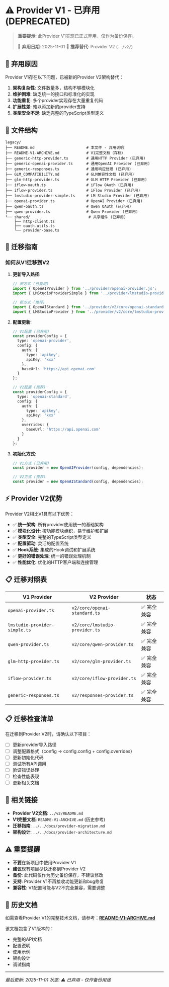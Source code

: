 # ⚠️ Provider V1 - 已弃用 (DEPRECATED)

> **重要提示**: 此Provider V1实现已正式弃用，仅作为备份保存。
>
> 📅 **弃用日期**: 2025-11-01
> 🔄 **推荐替代**: Provider V2 (`../v2/`)

## 🚨 弃用原因

Provider V1存在以下问题，已被新的Provider V2架构替代：

1. **架构复杂性**: 文件数量多，结构不够模块化
2. **维护困难**: 缺乏统一的接口和标准化的实现
3. **功能重复**: 多个provider实现存在大量重复代码
4. **扩展性差**: 难以添加新的provider支持
5. **类型安全不足**: 缺乏完整的TypeScript类型定义

## 📁 文件结构

```
legacy/
├── README.md                       # 本文件 - 弃用说明
├── README-V1-ARCHIVE.md            # V1完整文档（存档）
├── generic-http-provider.ts        # 通用HTTP Provider (已弃用)
├── generic-openai-provider.ts      # 通用OpenAI Provider (已弃用)
├── generic-responses.ts            # 通用响应处理 (已弃用)
├── GLM_COMPATIBILITY.md            # GLM兼容性文档 (已弃用)
├── glm-http-provider.ts            # GLM HTTP Provider (已弃用)
├── iflow-oauth.ts                  # iFlow OAuth (已弃用)
├── iflow-provider.ts               # iFlow Provider (已弃用)
├── lmstudio-provider-simple.ts     # LM Studio Provider (已弃用)
├── openai-provider.ts              # OpenAI Provider (已弃用)
├── qwen-oauth.ts                   # Qwen OAuth (已弃用)
├── qwen-provider.ts                # Qwen Provider (已弃用)
└── shared/                          # 共享组件 (已弃用)
    ├── http-client.ts
    ├── oauth-utils.ts
    └── provider-base.ts
```

## 🔄 迁移指南

### 如何从V1迁移到V2

1. **更新导入路径**:
   ```typescript
   // 旧方式 (已弃用)
   import { OpenAIProvider } from '../provider/openai-provider.js';
   import { LMStudioProviderSimple } from '../provider/lmstudio-provider-simple.js';

   // 新方式 (推荐)
   import { OpenAIStandard } from '../provider/v2/core/openai-standard.js';
   import { LMStudioProvider } from '../provider/v2/core/lmstudio-provider.js';
   ```

2. **配置更新**:
   ```typescript
   // V1配置 (已弃用)
   const providerConfig = {
     type: 'openai-provider',
     config: {
       auth: {
         type: 'apikey',
         apiKey: 'xxx'
       },
       baseUrl: 'https://api.openai.com'
     }
   };

   // V2配置 (推荐)
   const providerConfig = {
     type: 'openai-standard',
     config: {
       auth: {
         type: 'apikey',
         apiKey: 'xxx'
       },
       overrides: {
         baseUrl: 'https://api.openai.com'
       }
     }
   };
   ```

3. **初始化方式**:
   ```typescript
   // V1方式 (已弃用)
   const provider = new OpenAIProvider(config, dependencies);

   // V2方式 (推荐)
   const provider = new OpenAIStandard(config, dependencies);
   ```

## ⚡ Provider V2优势

Provider V2相比V1具有以下优势：

- ✅ **统一架构**: 所有provider使用统一的基础架构
- ✅ **模块化设计**: 按功能模块组织，易于维护和扩展
- ✅ **类型安全**: 完整的TypeScript类型定义
- ✅ **配置驱动**: 灵活的配置系统
- ✅ **Hook系统**: 集成的Hook调试和扩展系统
- ✅ **更好的错误处理**: 统一的错误处理机制
- ✅ **性能优化**: 优化的HTTP客户端和连接管理

## 📋 迁移对照表

| V1 Provider | V2 Provider | 状态 |
|------------|-------------|------|
| `openai-provider.ts` | `v2/core/openai-standard.ts` | ✅ 完全兼容 |
| `lmstudio-provider-simple.ts` | `v2/core/lmstudio-provider.ts` | ✅ 完全兼容 |
| `qwen-provider.ts` | `v2/core/qwen-provider.ts` | ✅ 完全兼容 |
| `glm-http-provider.ts` | `v2/core/glm-provider.ts` | ✅ 完全兼容 |
| `iflow-provider.ts` | `v2/core/iflow-provider.ts` | ✅ 完全兼容 |
| `generic-responses.ts` | `v2/responses-provider.ts` | ✅ 完全兼容 |

## 📋 迁移检查清单

在迁移到Provider V2时，请确认以下项目：

- [ ] 更新provider导入路径
- [ ] 调整配置格式（config → config.config + config.overrides）
- [ ] 更新初始化代码
- [ ] 测试所有API调用
- [ ] 验证错误处理
- [ ] 检查性能表现
- [ ] 更新相关文档

## 🔗 相关链接

- **Provider V2文档**: `../v2/README.md`
- **V1完整文档**: `README-V1-ARCHIVE.md` (历史参考)
- **迁移指南**: `../../docs/provider-migration.md`
- **架构设计**: `../../docs/provider-architecture.md`

## ⚠️ 重要提醒

- **不要**在新项目中使用Provider V1
- **建议**现有项目尽快迁移到Provider V2
- **备份**: 此代码仅作为历史备份保存，不建议修改
- **支持**: Provider V1不再接收功能更新和bug修复
- **兼容性**: V1配置可能与V2不完全兼容，需要调整

## 📖 历史文档

如需查看Provider V1的完整技术文档，请参考：**[README-V1-ARCHIVE.md](./README-V1-ARCHIVE.md)**

该文档包含了V1版本的：
- 完整的API文档
- 配置说明
- 使用示例
- 架构设计
- 调试指南

---

*最后更新: 2025-11-01*
*状态: ⚠️ 已弃用 - 仅作备份用途*